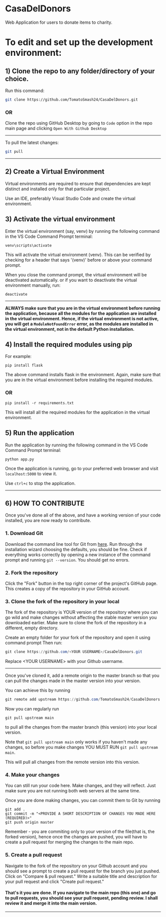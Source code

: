 # CasaDelDonors

Web Application for users to donate items to charity.

# To edit and set up the development environment:

## 1) Clone the repo to any folder/directory of your choice.

Run this command:

```bash
git clone https://github.com/TomatoSmash24/CasaDelDonors.git
```

### OR

Clone the repo using GitHub Desktop by going to `Code` option in the repo main page and clicking `Open With Github Desktop`

<hr>
To pull the latest changes:

```bash
git pull
```

<hr>

## 2) Create a Virtual Environment

Virtual environments are required to ensure that dependencies are kept distinct and installed only for that particular project.

Use an IDE, preferably Visual Studio Code and create the virtual environment.

## 3) Activate the virtual environment

Enter the virtual environment (say, venv) by running the following command in the VS Code Command Prompt terminal:

```shell
venv\scripts\activate
```

This will activate the virtual environment (venv). This can be verified by checking for a header that says '(venv)' before or above your command prompt.

When you close the command prompt, the virtual environment will be deactivated automatically.
or if you want to deactivate the virtual environment manually, run:

```shell
deactivate
```

<hr>

**ALWAYS make sure that you are in the virtual environment before running the application, because all the modules for the application are installed in the virtual environment. Hence, if the virtual environment is not active, you will get a `ModuleNotFoundError` error, as the modules are installed in the virtual environment, not in the default Python installation.**

## 4) Install the required modules using pip

For example:

```shell
pip install flask
```

The above command installs flask in the environment.
Again, make sure that you are in the virtual environment before installing the required modules.

### OR

```shell
pip install -r requirements.txt
```

This will install all the required modules for the application in the virtual environment.

## 5) Run the application

Run the application by running the following command in the VS Code Command Prompt terminal:

```shell
python app.py
```

Once the application is running, go to your preferred web browser and visit `localhost:5000` to view it.

Use `ctrl+c` to stop the application.

<hr>

## 6) HOW TO CONTRIBUTE

Once you've done all of the above, and have a working version of your code installed,
you are now ready to contribute.

### 1. Download Git

Download the command line tool for Git from [here](https://git-scm.com/downloads).
Run through the installation wizard choosing the defaults, you should be fine. Check if everything
works correctly by opening a new instance of the command prompt and running `git --version`. You
should get no errors.

### 2. Fork the repository

Click the "Fork" button in the top right corner of the project's GitHub page. This creates a copy of the repository in your GitHub account.

### 3. Clone the fork of the repository in your local

The fork of the repository is YOUR version of the repository where you can go wild and
make changes without affecting the stable master version you downloaded earlier. Make sure to
clone the fork of the repository in a different, empty directory.

Create an empty folder for your fork of the repository and open it using command prompt
Then run:

```powershell
git clone https://github.com/<YOUR USERNAME>/CasaDelDonors.git
```

Replace \<YOUR USERNAME> with your Github username.
<hr>

Once you've cloned it, add a remote origin to the master branch so that you can pull the changes made in the master version into your version.

You can achieve this by running
```powershell
git remote add upstream https://github.com/TomatoSmash24/CasaDelDonors.git
```

Now you can regularly run
```
git pull upstream main
```
to pull all the changes from the master branch (this version) into your local version.

Note that `git pull upstream main` only works if you haven't made any changes, so before you make changes YOU MUST RUN `git pull upstream main`.

This will pull all changes from the remote version into this version.

### 4. Make your changes

You can still run your code here. Make changes, and they will reflect.
Just make sure you are not running both web servers at the same time.

Once you are done making changes, you can commit them to Git by running

```
git add .
git commit -m "<PROVIDE A SHORT DESCRIPTION OF CHANGES YOU MADE HERE (REQUIRED)>"
git push origin master
```
Remember -  you are commiting only to your version of the file(that is, the forked version), hence once the changes are pushed, you will have to create a pull request for merging the changes to the main repo.

### 5. Create a pull request

Navigate to the fork of the repository on your Github account and you should see a
prompt to create a pull request for the branch you just pushed. Click on
"Compare & pull request." Write a suitable title and description
for your pull request and click "Create pull request."

#### That's it you are done. If you navigate to the main repo (this one) and go to pull requests, you should see your pull request, pending review. I shall review it and merge it into the main version.

<!-- Navigate to the folder where you want to clone the repository. To make sure you are in the right
directory, run `dir` in the command prompt.  It should list the project files, including `.gitignore`

In case your current terminal working directory is not the project directory, [navigate to
the project directory using the terminal](https://riptutorial.com/cmd/example/8646/navigating-in-cmd)

If you cannot figure out how navigation in the terminal works, simply open the project in
Visual Studio Code and use the in-built terminal.

Make sure git works and that you are in the correct working directory before proceeding.  -->

<hr>
